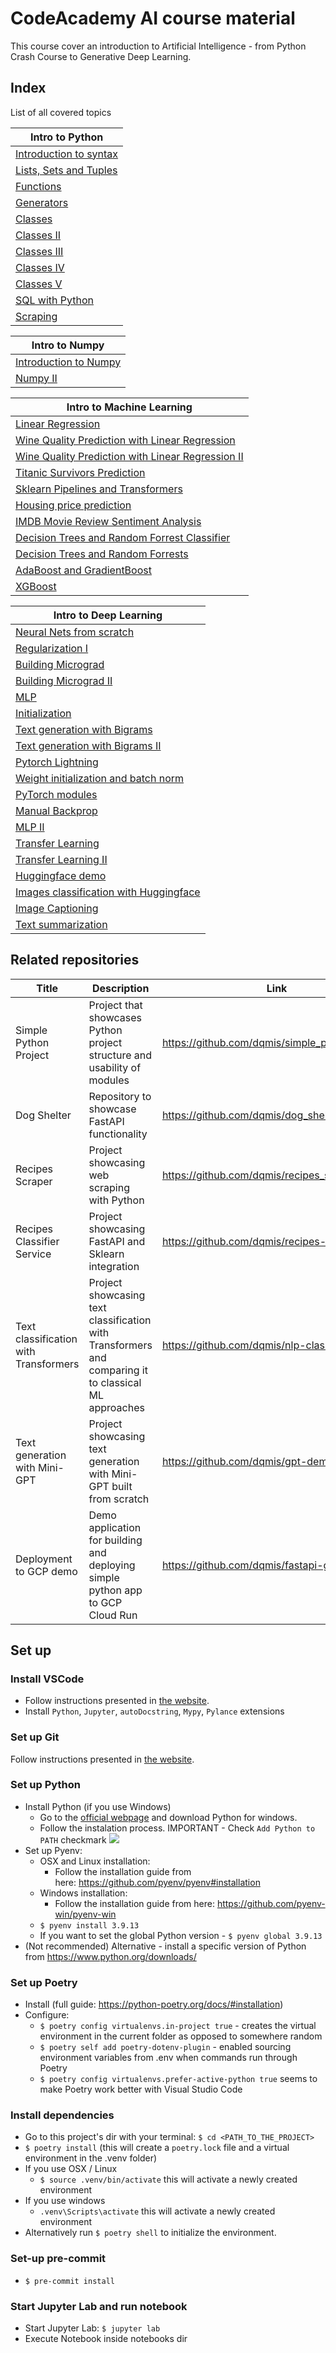 # CodeAcademy AI course material
This course cover an introduction to Artificial Intelligence - from Python Crash Course to Generative Deep Learning.
## Index
List of all covered topics

|Intro to Python|
|-------------------|
|[Introduction to syntax](https://github.com/dqmis/ai-course/blob/master/topics/1_intro_to_python/2022-09-28.ipynb)|
|[Lists, Sets and Tuples](https://github.com/dqmis/ai-course/blob/master/topics/1_intro_to_python/2022-09-29.ipynb)|
|[Functions](https://github.com/dqmis/ai-course/blob/master/topics/1_intro_to_python/2022-10-03.ipynb)             |
|[Generators](https://github.com/dqmis/ai-course/blob/master/topics/1_intro_to_python/2022-10-05.ipynb)            |
|[Classes](https://github.com/dqmis/ai-course/blob/master/topics/1_intro_to_python/2022-10-06.ipynb)               |
|[Classes II](https://github.com/dqmis/ai-course/blob/master/topics/1_intro_to_python/2022-10-10.ipynb)            |
|[Classes III](https://github.com/dqmis/ai-course/blob/master/topics/1_intro_to_python/2022-10-11.ipynb)           |
|[Classes IV](https://github.com/dqmis/ai-course/blob/master/topics/1_intro_to_python/2022-10-19.ipynb)            |
|[Classes V](https://github.com/dqmis/ai-course/blob/master/topics/1_intro_to_python/2022-10-20.ipynb)             |
|[SQL with Python](https://github.com/dqmis/ai-course/blob/master/topics/1_intro_to_python/2022-10-26.ipynb)       |
|[Scraping](https://github.com/dqmis/ai-course/blob/master/topics/1_intro_to_python/2022-10-27.ipynb)              |

|Intro to Numpy                                                                                                   |
|-------------------------------------------------------------------------------------------------------|
|[Introduction to Numpy](https://github.com/dqmis/ai-course/blob/master/topics/2_numpy/2022-11-07.ipynb)|
|[Numpy II](https://github.com/dqmis/ai-course/blob/master/topics/2_numpy/2022-11-09.ipynb)             |

|Intro to Machine Learning                                                                                                                                            |
|------------------------------------------------------------------------------------------------------------------------------------------------|
|[Linear Regression](https://github.com/dqmis/ai-course/blob/master/topics/3_machine_learning/2022-11-16.ipynb)                                  |
|[Wine Quality Prediction with Linear Regression](https://github.com/dqmis/ai-course/blob/master/topics/3_machine_learning/2022-11-21.ipynb)     |
|[Wine Quality Prediction with Linear Regression II](https://github.com/dqmis/ai-course/blob/master/topics/3_machine_learning/2022-11-23_2.ipynb)|
|[Titanic Survivors Prediction](https://github.com/dqmis/ai-course/blob/master/topics/3_machine_learning/2022-11-28.ipynb)                       |
|[Sklearn Pipelines and Transformers](https://github.com/dqmis/ai-course/blob/master/topics/3_machine_learning/2022-11-30.ipynb)                 |
|[Housing price prediction](https://github.com/dqmis/ai-course/blob/master/topics/3_machine_learning/2022-12-05.ipynb)                           |
|[IMDB Movie Review Sentiment Analysis](https://github.com/dqmis/ai-course/blob/master/topics/3_machine_learning/2022-12-07.ipynb)               |
|[Decision Trees and Random Forrest Classifier](https://github.com/dqmis/ai-course/blob/master/topics/3_machine_learning/2022-12-12.ipynb)       |
|[Decision Trees and Random Forrests](https://github.com/dqmis/ai-course/blob/master/topics/3_machine_learning/2022-12-14.ipynb)                 |
|[AdaBoost and GradientBoost](https://github.com/dqmis/ai-course/blob/master/topics/3_machine_learning/2022-12-19.ipynb)                         |
|[XGBoost](https://github.com/dqmis/ai-course/blob/master/topics/3_machine_learning/2022-12-21.ipynb)                                            |

|Intro to Deep Learning                                                                                                                        |
|------------------------------------------------------------------------------------------------------------------------------|
|[Neural Nets from scratch](https://github.com/dqmis/ai-course/blob/master/topics/4_deep_learning/2023-01-11.ipynb)            |
|[Regularization I](https://github.com/dqmis/ai-course/blob/master/topics/4_deep_learning/2023-01-16.ipynb)                    |
|[Building Micrograd](https://github.com/dqmis/ai-course/blob/master/topics/4_deep_learning/2023-01-23.ipynb)                  |
|[Building Micrograd II](https://github.com/dqmis/ai-course/blob/master/topics/4_deep_learning/2023-01-25.ipynb)               |
|[MLP](https://github.com/dqmis/ai-course/blob/master/topics/4_deep_learning/2023-01-30.ipynb)                                 |
|[Initialization](https://github.com/dqmis/ai-course/blob/master/topics/4_deep_learning/2023-02-01.ipynb)                      |
|[Text generation with Bigrams](https://github.com/dqmis/ai-course/blob/master/topics/4_deep_learning/2023-02-06.ipynb)        |
|[Text generation with Bigrams II](https://github.com/dqmis/ai-course/blob/master/topics/4_deep_learning/2023-02-08.ipynb)     |
|[Pytorch Lightning](https://github.com/dqmis/ai-course/blob/master/topics/4_deep_learning/2023-02-20.ipynb)                   |
|[Weight initialization and batch norm](https://github.com/dqmis/ai-course/blob/master/topics/4_deep_learning/2023-02-27.ipynb)|
|[PyTorch modules](https://github.com/dqmis/ai-course/blob/master/topics/4_deep_learning/2023-03-03.ipynb)                     |
|[Manual Backprop](https://github.com/dqmis/ai-course/blob/master/topics/4_deep_learning/2023-03-06.ipynb)                     |
|[MLP II](https://github.com/dqmis/ai-course/blob/master/topics/4_deep_learning/2023-03-13.ipynb)                              |
|[Transfer Learning](https://github.com/dqmis/ai-course/blob/master/topics/4_deep_learning/2023-03-15.ipynb)                   |
|[Transfer Learning II](https://github.com/dqmis/ai-course/blob/master/topics/4_deep_learning/2023-03-16.ipynb)                |
|[Huggingface demo](https://github.com/dqmis/ai-course/blob/master/topics/4_deep_learning/2023-04-12.ipynb)                    |
|[Images classification with Huggingface](https://github.com/dqmis/ai-course/blob/master/topics/4_deep_learning/2023-04-25.ipynb)                    |
|[Image Captioning](https://github.com/dqmis/ai-course/blob/master/topics/4_deep_learning/2023-04-26.ipynb)                    |
|[Text summarization](https://github.com/dqmis/ai-course/blob/master/topics/4_deep_learning/2023-04-26-2.ipynb)                    |


## Related repositories
| **Title**             | **Description**                                                          | **Link**                                       |
|-----------------------|--------------------------------------------------------------------------|------------------------------------------------|
| Simple Python Project | Project that showcases Python project structure and usability of modules | https://github.com/dqmis/simple_python_project |
| Dog Shelter           | Repository to showcase FastAPI functionality                             | https://github.com/dqmis/dog_shelter           |
| Recipes Scraper       | Project showcasing web scraping with Python                              | https://github.com/dqmis/recipes_scraper       |
| Recipes Classifier Service | Project showcasing FastAPI and Sklearn integration | https://github.com/dqmis/recipes-classifier |
| Text classification with Transformers | Project showcasing text classification with Transformers and comparing it to classical ML approaches | https://github.com/dqmis/nlp-classification|
| Text generation with Mini-GPT | Project showcasing text generation with Mini-GPT built from scratch | https://github.com/dqmis/gpt-demo |
| Deployment to GCP demo| Demo application for building and deploying simple python app to GCP Cloud Run | https://github.com/dqmis/fastapi-gcp-demo|

## Set up

### Install VSCode
* Follow instructions presented in [the website](https://code.visualstudio.com/download).
* Install `Python`, `Jupyter`, `autoDocstring`, `Mypy`, `Pylance` extensions

### Set up Git
Follow instructions presented in [the website](https://git-scm.com/book/en/v2/Getting-Started-Installing-Git).

### Set up Python
* Install Python (if you use Windows)
    * Go to the [official webpage](https://www.python.org/downloads/) and download Python for windows.
    * Follow the instalation process. IMPORTANT - Check `Add Python to PATH` checkmark ![](https://docs.blender.org/manual/en/dev/_images/about_contribute_install_windows_installer.png)
* Set up Pyenv:
   * OSX and Linux installation:
      * Follow the installation guide from here: https://github.com/pyenv/pyenv#installation
   * Windows installation:
      * Follow the installation guide from here: https://github.com/pyenv-win/pyenv-win
   * `$ pyenv install 3.9.13`
   * If you want to set the global Python version - `$ pyenv global 3.9.13`
* (Not recommended) Alternative - install a specific version of Python from https://www.python.org/downloads/

### Set up Poetry
* Install (full guide: https://python-poetry.org/docs/#installation)
* Configure:
    * `$ poetry config virtualenvs.in-project true` - creates the virtual environment in the current folder as opposed to somewhere random
    * `$ poetry self add poetry-dotenv-plugin` - enabled sourcing environment variables from .env when commands run through Poetry
    * `$ poetry config virtualenvs.prefer-active-python true` seems to make Poetry work better with Visual Studio Code

### Install dependencies
* Go to this project's dir with your terminal: `$ cd <PATH_TO_THE_PROJECT>`
* `$ poetry install` (this will create a `poetry.lock` file and a virtual environment in the .venv folder)
* If you use OSX / Linux
   * `$ source .venv/bin/activate` this will activate a newly created environment
* If you use windows
   * `.venv\Scripts\activate` this will activate a newly created environment
* Alternatively run `$ poetry shell` to initialize the environment.

### Set-up pre-commit
* `$ pre-commit install`

### Start Jupyter Lab and run notebook
* Start Jupyter Lab: `$ jupyter lab`
* Execute Notebook inside notebooks dir
